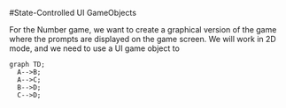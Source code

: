 #State-Controlled UI GameObjects

For the Number game, we want to create a graphical version of the game where the prompts are displayed on the game screen.  We will work in 2D mode, and we need to use a UI game object to 

````mermaid
graph TD;
  A-->B;
  A-->C;
  B-->D;
  C-->D;
````